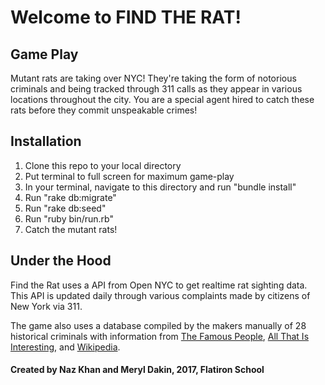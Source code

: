 # Welcome to FIND THE RAT!



## Game Play

Mutant rats are taking over NYC! They're taking the form of notorious criminals and being tracked through 311 calls as they appear in various locations throughout the city. You are a special agent hired to catch these rats before they commit unspeakable crimes!

## Installation

1. Clone this repo to your local directory
2. Put terminal to full screen for maximum game-play
3. In your terminal, navigate to this directory and run "bundle install"
4. Run "rake db:migrate"
5. Run "rake db:seed"
6. Run "ruby bin/run.rb"
7. Catch the mutant rats!

## Under the Hood

Find the Rat uses a API from Open NYC to get realtime rat sighting data. This API is updated daily through various complaints made by citizens of New York via 311.

The game also uses a database compiled by the makers manually of 28 historical criminals with information from [The Famous People](http://www.thefamouspeople.com/), [All That Is Interesting](www.all-that-is-interesting.com/famous-spies), and [Wikipedia](www.wikipedia.com).

#### Created by Naz Khan and Meryl Dakin, 2017, Flatiron School

